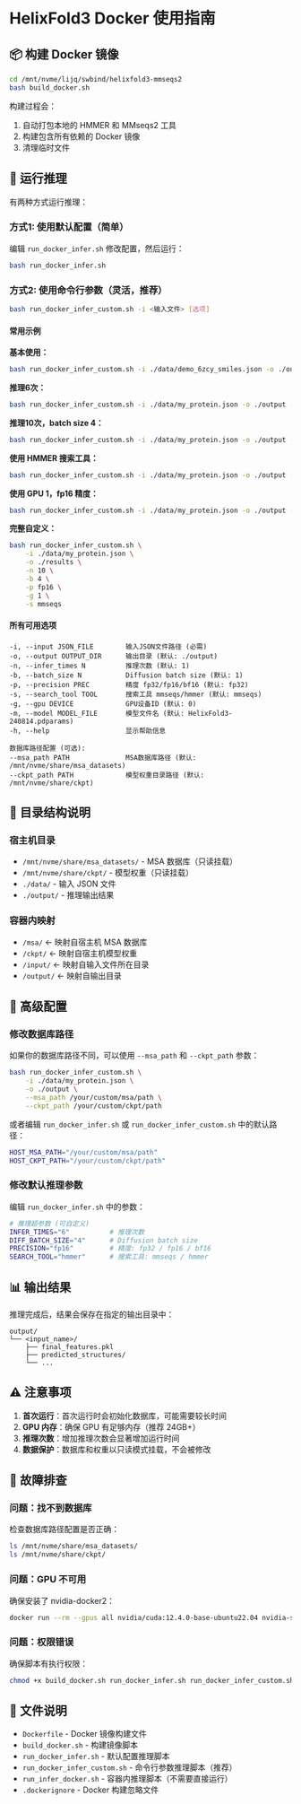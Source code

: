 # HelixFold3 Docker 使用指南

## 📦 构建 Docker 镜像

```bash
cd /mnt/nvme/lijq/swbind/helixfold3-mmseqs2
bash build_docker.sh
```

构建过程会：
1. 自动打包本地的 HMMER 和 MMseqs2 工具
2. 构建包含所有依赖的 Docker 镜像
3. 清理临时文件

## 🚀 运行推理

有两种方式运行推理：

### 方式1: 使用默认配置（简单）

编辑 `run_docker_infer.sh` 修改配置，然后运行：

```bash
bash run_docker_infer.sh
```

### 方式2: 使用命令行参数（灵活，推荐）

```bash
bash run_docker_infer_custom.sh -i <输入文件> [选项]
```

#### 常用示例

**基本使用：**
```bash
bash run_docker_infer_custom.sh -i ./data/demo_6zcy_smiles.json -o ./output
```

**推理6次：**
```bash
bash run_docker_infer_custom.sh -i ./data/my_protein.json -o ./output -n 6
```

**推理10次，batch size 4：**
```bash
bash run_docker_infer_custom.sh -i ./data/my_protein.json -o ./output -n 10 -b 4
```

**使用 HMMER 搜索工具：**
```bash
bash run_docker_infer_custom.sh -i ./data/my_protein.json -o ./output -s hmmer
```

**使用 GPU 1，fp16 精度：**
```bash
bash run_docker_infer_custom.sh -i ./data/my_protein.json -o ./output -g 1 -p fp16
```

**完整自定义：**
```bash
bash run_docker_infer_custom.sh \
    -i ./data/my_protein.json \
    -o ./results \
    -n 10 \
    -b 4 \
    -p fp16 \
    -g 1 \
    -s mmseqs
```

#### 所有可用选项

```
-i, --input JSON_FILE        输入JSON文件路径 (必需)
-o, --output OUTPUT_DIR      输出目录 (默认: ./output)
-n, --infer_times N          推理次数 (默认: 1)
-b, --batch_size N           Diffusion batch size (默认: 1)
-p, --precision PREC         精度 fp32/fp16/bf16 (默认: fp32)
-s, --search_tool TOOL       搜索工具 mmseqs/hmmer (默认: mmseqs)
-g, --gpu DEVICE             GPU设备ID (默认: 0)
-m, --model MODEL_FILE       模型文件名 (默认: HelixFold3-240814.pdparams)
-h, --help                   显示帮助信息

数据库路径配置 (可选):
--msa_path PATH              MSA数据库路径 (默认: /mnt/nvme/share/msa_datasets)
--ckpt_path PATH             模型权重目录路径 (默认: /mnt/nvme/share/ckpt)
```

## 📂 目录结构说明

### 宿主机目录
- `/mnt/nvme/share/msa_datasets/` - MSA 数据库（只读挂载）
- `/mnt/nvme/share/ckpt/` - 模型权重（只读挂载）
- `./data/` - 输入 JSON 文件
- `./output/` - 推理输出结果

### 容器内映射
- `/msa/` ← 映射自宿主机 MSA 数据库
- `/ckpt/` ← 映射自宿主机模型权重
- `/input/` ← 映射自输入文件所在目录
- `/output/` ← 映射自输出目录

## 🔧 高级配置

### 修改数据库路径

如果你的数据库路径不同，可以使用 `--msa_path` 和 `--ckpt_path` 参数：

```bash
bash run_docker_infer_custom.sh \
    -i ./data/my_protein.json \
    -o ./output \
    --msa_path /your/custom/msa/path \
    --ckpt_path /your/custom/ckpt/path
```

或者编辑 `run_docker_infer.sh` 或 `run_docker_infer_custom.sh` 中的默认路径：

```bash
HOST_MSA_PATH="/your/custom/msa/path"
HOST_CKPT_PATH="/your/custom/ckpt/path"
```

### 修改默认推理参数

编辑 `run_docker_infer.sh` 中的参数：

```bash
# 推理超参数 (可自定义)
INFER_TIMES="6"          # 推理次数
DIFF_BATCH_SIZE="4"      # Diffusion batch size
PRECISION="fp16"         # 精度: fp32 / fp16 / bf16
SEARCH_TOOL="hmmer"      # 搜索工具: mmseqs / hmmer
```

## 📊 输出结果

推理完成后，结果会保存在指定的输出目录中：

```
output/
└── <input_name>/
    ├── final_features.pkl
    ├── predicted_structures/
    └── ...
```

## ⚠️ 注意事项

1. **首次运行**：首次运行时会初始化数据库，可能需要较长时间
2. **GPU 内存**：确保 GPU 有足够内存（推荐 24GB+）
3. **推理次数**：增加推理次数会显著增加运行时间
4. **数据保护**：数据库和权重以只读模式挂载，不会被修改

## 🐛 故障排查

### 问题：找不到数据库
检查数据库路径配置是否正确：
```bash
ls /mnt/nvme/share/msa_datasets/
ls /mnt/nvme/share/ckpt/
```

### 问题：GPU 不可用
确保安装了 nvidia-docker2：
```bash
docker run --rm --gpus all nvidia/cuda:12.4.0-base-ubuntu22.04 nvidia-smi
```

### 问题：权限错误
确保脚本有执行权限：
```bash
chmod +x build_docker.sh run_docker_infer.sh run_docker_infer_custom.sh
```

## 📝 文件说明

- `Dockerfile` - Docker 镜像构建文件
- `build_docker.sh` - 构建镜像脚本
- `run_docker_infer.sh` - 默认配置推理脚本
- `run_docker_infer_custom.sh` - 命令行参数推理脚本（推荐）
- `run_infer_docker.sh` - 容器内推理脚本（不需要直接运行）
- `.dockerignore` - Docker 构建忽略文件
